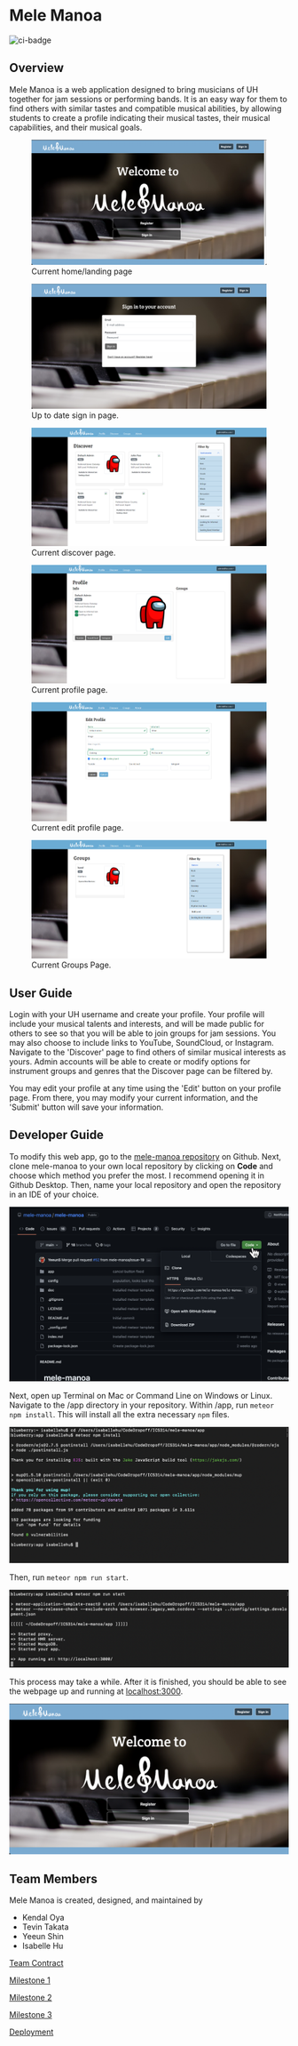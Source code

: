 # Mele Manoa
![ci-badge](https://github.com/mele-manoa/mele-manoa/workflows/ci-mele-manoa/badge.svg)

## Overview
Mele Manoa is a web application designed to bring musicians of UH together for jam sessions or performing bands. It is an easy way for them to find others with similar tastes and compatible musical abilities, by allowing students to create a profile indicating their musical tastes, their musical capabilities, and their musical goals.

<figure>
    <img src="img/Homepage.png" class="rounded"/>
    <figcaption class="figure-caption text-wrap" style="width: 500px"> Current home/landing page </figcaption>
</figure>


<figure>
    <img src="img/SignIn.png" class="rounded"/>
    <figcaption class="figure-caption text-wrap" style="width: 500px"> Up to date sign in page. </figcaption>
</figure>


<figure>
    <img src="img/DiscoverM2.png" class="rounded"/>
    <figcaption class="figure-caption text-wrap" style="width: 500px"> Current discover page. </figcaption>
</figure>

<figure>
    <img src="img/Profile.png" class="rounded"/>
    <figcaption class="figure-caption text-wrap" style="width: 500px"> Current profile page. </figcaption>
</figure>

<figure>
    <img src="img/editProfileM2.png" class="rounded"/>
    <figcaption class="figure-caption text-wrap" style="width: 500px"> Current edit profile page. </figcaption>
</figure>

<figure>
    <img src="img/BandPage.png" class="rounded"/>
    <figcaption class="figure-caption text-wrap" style="width: 500px"> Current Groups Page. </figcaption>
</figure>

## User Guide
Login with your UH username and create your profile. Your profile will include your musical talents and interests, and will be made public for others to see so that you will be able to join groups for jam sessions. You may also choose to include links to YouTube, SoundCloud, or Instagram. Navigate to the 'Discover' page to find others of similar musical interests as yours.
Admin accounts will be able to create or modify options for instrument groups and genres that the Discover page can be filtered by.

You may edit your profile at any time using the 'Edit' button on your profile page. From there, you may modify your current information, and the 'Submit' button will save your information.

## Developer Guide
To modify this web app, go to the [mele-manoa repository](https://github.com/mele-manoa/mele-manoa) on Github. Next, clone mele-manoa to your own local repository by clicking on **Code** and choose which method you prefer the most. I recommend opening it in Github Desktop. Then, name your local repository and open the repository in an IDE of your choice.

<img src="img/devguide/devGuide1.png" class="rounded" />

Next, open up Terminal on Mac or Command Line on Windows or Linux. Navigate to the /app directory in your repository. Within /app, run `meteor npm install`. This will install all the extra necessary `npm` files.

<img src="img/devguide/devGuide2.png" class="rounded" />

Then, run `meteor npm run start`.

<img src="img/devguide/devGuide3.png" class="rounded" />

This process may take a while. After it is finished, you should be able to see the webpage up and running at [localhost:3000](http://localhost:3000/).

<img src="img/devguide/devGuide4.png" class="rounded" />

## Team Members
Mele Manoa is created, designed, and maintained by
- Kendal Oya
- Tevin Takata
- Yeeun Shin
- Isabelle Hu

[Team Contract](https://docs.google.com/document/d/1zy-giZkrca_htvXo5oxdvaI5PSrM_AwTMCYWHB_XyJM/edit?usp=sharing)

[Milestone 1](https://github.com/orgs/mele-manoa/projects/1/views/1)

[Milestone 2](https://github.com/orgs/mele-manoa/projects/2/views/1)

[Milestone 3](https://github.com/orgs/mele-manoa/projects/3/views/1)

[Deployment](http://138.68.69.79/)
